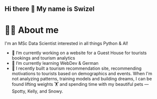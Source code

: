 ## Hi there 👋 My name is Swizel

# 🙋‍♂️ About me
I'm an MSc Data Scientist interested in all things Python & AI!

- 🔭 I’m currently working on a website for a Guest House for tourists bookings and tourism analytics
- 🌱 I’m currently learning WebDev & German
- 👯 I recently built a tourism recommendation site, recommending motivations to tourists based on demographics and events.
When I'm not analyzing patterns, training models and building dreams, I can be found lifting weights 🏋️ and spending time with my beautiful pets — Spotty, Kelly, and Snowy.



<!--
**swizel012/swizel012** is a ✨ _special_ ✨ repository because its `README.md` (this file) appears on your GitHub profile.

Here are some ideas to get you started:

- 🔭 I’m currently working on ...
- 🌱 I’m currently learning ...
- 👯 I’m looking to collaborate on ...
- 🤔 I’m looking for help with ...
- 💬 Ask me about ...
- 📫 How to reach me: ...
- 😄 Pronouns: ...
- ⚡ Fun fact: ...
-->
